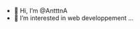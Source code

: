 - 👋 Hi, I’m @AntttnA
- 👀 I’m interested in web developpement ...
<!---
AntttnA/AntttnA is a ✨ special ✨ repository because its `README.md` (this file) appears on your GitHub profile.
You can click the Preview link to take a look at your changes.
--->
